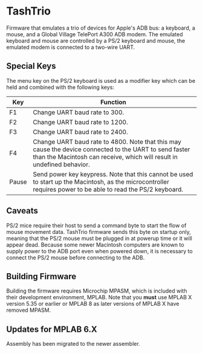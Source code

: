 # TashTrio

Firmware that emulates a trio of devices for Apple's ADB bus: a keyboard, a mouse, and a Global Village TelePort A300 ADB modem.  The emulated keyboard and mouse are controlled by a PS/2 keyboard and mouse, the emulated modem is connected to a two-wire UART.

## Special Keys

The menu key on the PS/2 keyboard is used as a modifier key which can be held and combined with the following keys:

| Key   | Function                       |
| ----- | ------------------------------ |
| F1    | Change UART baud rate to 300.  |
| F2    | Change UART baud rate to 1200. |
| F3    | Change UART baud rate to 2400. |
| F4    | Change UART baud rate to 4800.  Note that this may cause the device connected to the UART to send faster than the Macintosh can receive, which will result in undefined behavior. |
| Pause | Send power key keypress.  Note that this cannot be used to start up the Macintosh, as the microcontroller requires power to be able to read the PS/2 keyboard. |

## Caveats

PS/2 mice require their host to send a command byte to start the flow of mouse movement data.  TashTrio firmware sends this byte on startup only, meaning that the PS/2 mouse must be plugged in at powerup time or it will appear dead.  Because some newer Macintosh computers are known to supply power to the ADB port even when powered down, it is necessary to connect the PS/2 mouse before connecting to the ADB.

## Building Firmware

Building the firmware requires Microchip MPASM, which is included with their development environment, MPLAB.  Note that you **must** use MPLAB X version 5.35 or earlier or MPLAB 8 as later versions of MPLAB X have removed MPASM.

## Updates for MPLAB 6.X

Assembly has been migrated to the newer assembler.  
